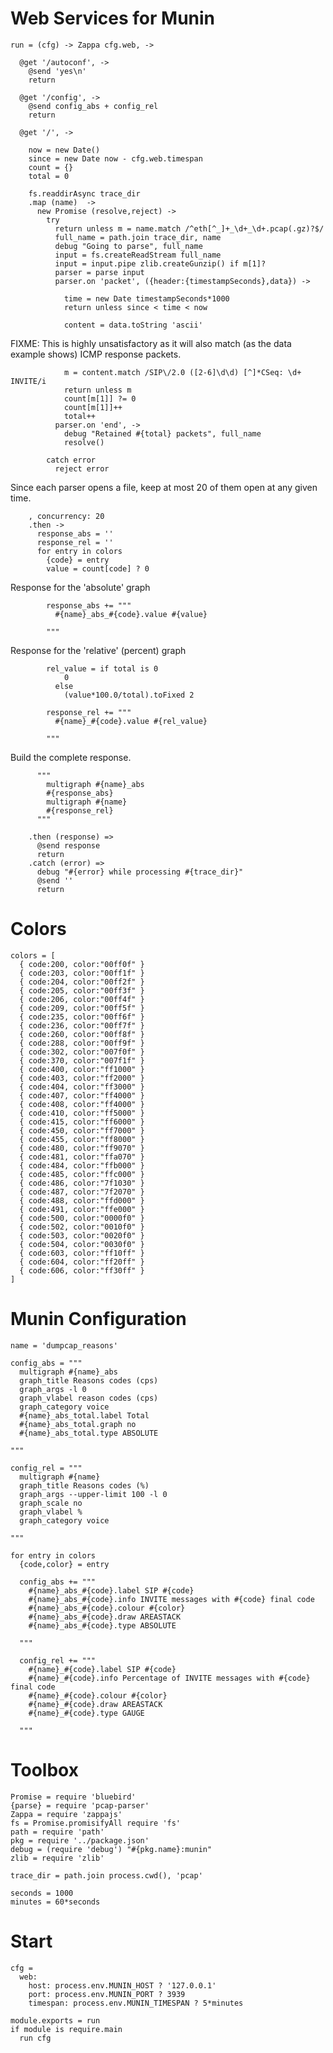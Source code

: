 Web Services for Munin
======================

    run = (cfg) -> Zappa cfg.web, ->

      @get '/autoconf', ->
        @send 'yes\n'
        return

      @get '/config', ->
        @send config_abs + config_rel
        return

      @get '/', ->

        now = new Date()
        since = new Date now - cfg.web.timespan
        count = {}
        total = 0

        fs.readdirAsync trace_dir
        .map (name)  ->
          new Promise (resolve,reject) ->
            try
              return unless m = name.match /^eth[^_]+_\d+_\d+.pcap(.gz)?$/
              full_name = path.join trace_dir, name
              debug "Going to parse", full_name
              input = fs.createReadStream full_name
              input = input.pipe zlib.createGunzip() if m[1]?
              parser = parse input
              parser.on 'packet', ({header:{timestampSeconds},data}) ->

                time = new Date timestampSeconds*1000
                return unless since < time < now

                content = data.toString 'ascii'

FIXME: This is highly unsatisfactory as it will also match (as the data example shows) ICMP response packets.

                m = content.match /SIP\/2.0 ([2-6]\d\d) [^]*CSeq: \d+ INVITE/i
                return unless m
                count[m[1]] ?= 0
                count[m[1]]++
                total++
              parser.on 'end', ->
                debug "Retained #{total} packets", full_name
                resolve()

            catch error
              reject error

Since each parser opens a file, keep at most 20 of them open at any given time.

        , concurrency: 20
        .then ->
          response_abs = ''
          response_rel = ''
          for entry in colors
            {code} = entry
            value = count[code] ? 0

Response for the 'absolute' graph

            response_abs += """
              #{name}_abs_#{code}.value #{value}

            """

Response for the 'relative' (percent) graph

            rel_value = if total is 0
                0
              else
                (value*100.0/total).toFixed 2

            response_rel += """
              #{name}_#{code}.value #{rel_value}

            """

Build the complete response.

          """
            multigraph #{name}_abs
            #{response_abs}
            multigraph #{name}
            #{response_rel}
          """

        .then (response) =>
          @send response
          return
        .catch (error) =>
          debug "#{error} while processing #{trace_dir}"
          @send ''
          return

Colors
======

    colors = [
      { code:200, color:"00ff0f" }
      { code:203, color:"00ff1f" }
      { code:204, color:"00ff2f" }
      { code:205, color:"00ff3f" }
      { code:206, color:"00ff4f" }
      { code:209, color:"00ff5f" }
      { code:235, color:"00ff6f" }
      { code:236, color:"00ff7f" }
      { code:260, color:"00ff8f" }
      { code:288, color:"00ff9f" }
      { code:302, color:"007f0f" }
      { code:370, color:"007f1f" }
      { code:400, color:"ff1000" }
      { code:403, color:"ff2000" }
      { code:404, color:"ff3000" }
      { code:407, color:"ff4000" }
      { code:408, color:"ff4000" }
      { code:410, color:"ff5000" }
      { code:415, color:"ff6000" }
      { code:450, color:"ff7000" }
      { code:455, color:"ff8000" }
      { code:480, color:"ff9070" }
      { code:481, color:"ffa070" }
      { code:484, color:"ffb000" }
      { code:485, color:"ffc000" }
      { code:486, color:"7f1030" }
      { code:487, color:"7f2070" }
      { code:488, color:"ffd000" }
      { code:491, color:"ffe000" }
      { code:500, color:"0000f0" }
      { code:502, color:"0010f0" }
      { code:503, color:"0020f0" }
      { code:504, color:"0030f0" }
      { code:603, color:"ff10ff" }
      { code:604, color:"ff20ff" }
      { code:606, color:"ff30ff" }
    ]

Munin Configuration
===================

    name = 'dumpcap_reasons'

    config_abs = """
      multigraph #{name}_abs
      graph_title Reasons codes (cps)
      graph_args -l 0
      graph_vlabel reason codes (cps)
      graph_category voice
      #{name}_abs_total.label Total
      #{name}_abs_total.graph no
      #{name}_abs_total.type ABSOLUTE

    """

    config_rel = """
      multigraph #{name}
      graph_title Reasons codes (%)
      graph_args --upper-limit 100 -l 0
      graph_scale no
      graph_vlabel %
      graph_category voice

    """

    for entry in colors
      {code,color} = entry

      config_abs += """
        #{name}_abs_#{code}.label SIP #{code}
        #{name}_abs_#{code}.info INVITE messages with #{code} final code
        #{name}_abs_#{code}.colour #{color}
        #{name}_abs_#{code}.draw AREASTACK
        #{name}_abs_#{code}.type ABSOLUTE

      """

      config_rel += """
        #{name}_#{code}.label SIP #{code}
        #{name}_#{code}.info Percentage of INVITE messages with #{code} final code
        #{name}_#{code}.colour #{color}
        #{name}_#{code}.draw AREASTACK
        #{name}_#{code}.type GAUGE

      """

Toolbox
=======

    Promise = require 'bluebird'
    {parse} = require 'pcap-parser'
    Zappa = require 'zappajs'
    fs = Promise.promisifyAll require 'fs'
    path = require 'path'
    pkg = require '../package.json'
    debug = (require 'debug') "#{pkg.name}:munin"
    zlib = require 'zlib'

    trace_dir = path.join process.cwd(), 'pcap'

    seconds = 1000
    minutes = 60*seconds

Start
=====

    cfg =
      web:
        host: process.env.MUNIN_HOST ? '127.0.0.1'
        port: process.env.MUNIN_PORT ? 3939
        timespan: process.env.MUNIN_TIMESPAN ? 5*minutes

    module.exports = run
    if module is require.main
      run cfg
